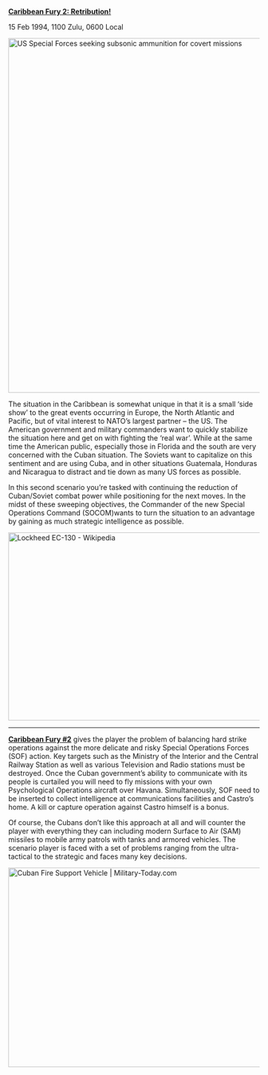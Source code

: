 **<u>Caribbean Fury 2: Retribution!</u>**

15 Feb 1994, 1100 Zulu, 0600 Local

<img src="/assets\images\aar\cf\cf2\media\image1.jpeg" style="width:6.5in;height:7.40625in" alt="US Special Forces seeking subsonic ammunition for covert missions" />

The situation in the Caribbean is somewhat unique in that it is a small
‘side show’ to the great events occurring in Europe, the North Atlantic
and Pacific, but of vital interest to NATO’s largest partner – the US.
The American government and military commanders want to quickly
stabilize the situation here and get on with fighting the ‘real war’.
While at the same time the American public, especially those in Florida
and the south are very concerned with the Cuban situation. The Soviets
want to capitalize on this sentiment and are using Cuba, and in other
situations Guatemala, Honduras and Nicaragua to distract and tie down as
many US forces as possible.

In this second scenario you’re tasked with continuing the reduction of
Cuban/Soviet combat power while positioning for the next moves. In the
midst of these sweeping objectives, the Commander of the new Special
Operations Command (SOCOM)wants to turn the situation to an advantage by
gaining as much strategic intelligence as possible.

<img src="/assets\images\aar\cf\cf2\media\image2.jpeg" style="width:6.5in;height:3.92569in" alt="Lockheed EC-130 - Wikipedia" />

----------------

**<u>Caribbean Fury \#2</u>** gives the player the problem of balancing
hard strike operations against the more delicate and risky Special
Operations Forces (SOF) action. Key targets such as the Ministry of the
Interior and the Central Railway Station as well as various Television
and Radio stations must be destroyed. Once the Cuban government’s
ability to communicate with its people is curtailed you will need to fly
missions with your own Psychological Operations aircraft over Havana.
Simultaneously, SOF need to be inserted to collect intelligence at
communications facilities and Castro’s home. A kill or capture operation
against Castro himself is a bonus.

Of course, the Cubans don’t like this approach at all and will counter
the player with everything they can including modern Surface to Air
(SAM) missiles to mobile army patrols with tanks and armored vehicles.
The scenario player is faced with a set of problems ranging from the
ultra-tactical to the strategic and faces many key decisions.

<img src="/assets\images\aar\cf\cf2\media\image3.jpeg" style="width:6.25in;height:4.16667in" alt="Cuban Fire Support Vehicle | Military-Today.com" />
